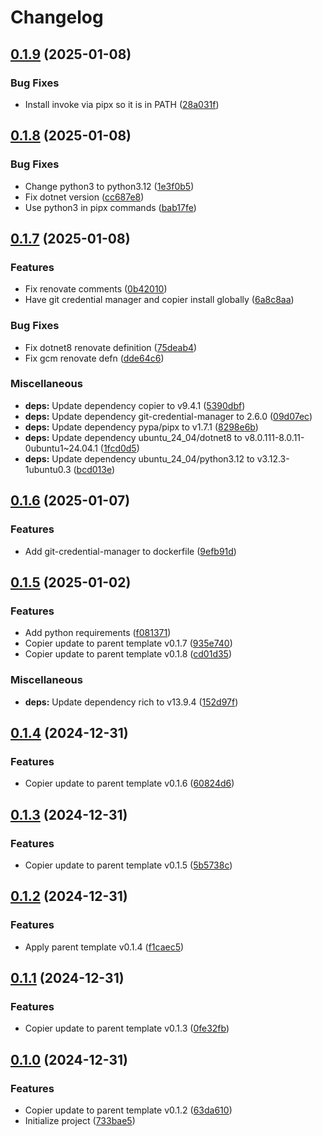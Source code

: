 # Changelog

## [0.1.9](https://github.com/natescherer/postmodern-tools-container/compare/v0.1.8...v0.1.9) (2025-01-08)


### Bug Fixes

* Install invoke via pipx so it is in PATH ([28a031f](https://github.com/natescherer/postmodern-tools-container/commit/28a031f1e3ccbe5d00b7287569ac4ca3ee14be93))

## [0.1.8](https://github.com/natescherer/postmodern-tools-container/compare/v0.1.7...v0.1.8) (2025-01-08)


### Bug Fixes

* Change python3 to python3.12 ([1e3f0b5](https://github.com/natescherer/postmodern-tools-container/commit/1e3f0b559a075ed9571124ac180515cdf84730a2))
* Fix dotnet version ([cc687e8](https://github.com/natescherer/postmodern-tools-container/commit/cc687e85f6562316900e15b6faa0c50954cbc005))
* Use python3 in pipx commands ([bab17fe](https://github.com/natescherer/postmodern-tools-container/commit/bab17fe58a752d677c98c6ddf0f7d9d3e9a16450))

## [0.1.7](https://github.com/natescherer/postmodern-tools-container/compare/v0.1.6...v0.1.7) (2025-01-08)


### Features

* Fix renovate comments ([0b42010](https://github.com/natescherer/postmodern-tools-container/commit/0b42010f574406b17253033d1e3c65098b51ccde))
* Have git credential manager and copier install globally ([6a8c8aa](https://github.com/natescherer/postmodern-tools-container/commit/6a8c8aaa007e7d51223f7f6e4a82065f0607c024))


### Bug Fixes

* Fix dotnet8 renovate definition ([75deab4](https://github.com/natescherer/postmodern-tools-container/commit/75deab48d140603a4cd50938074e8dcdbcff8a24))
* Fix gcm renovate defn ([dde64c6](https://github.com/natescherer/postmodern-tools-container/commit/dde64c638e842895e19ba15cf4f4ca44b585881e))


### Miscellaneous

* **deps:** Update dependency copier to v9.4.1 ([5390dbf](https://github.com/natescherer/postmodern-tools-container/commit/5390dbf6d20a2142c2f672516fa966fd50fec0e6))
* **deps:** Update dependency git-credential-manager to 2.6.0 ([09d07ec](https://github.com/natescherer/postmodern-tools-container/commit/09d07ecc027ed3205b71b415e842f841867d31a9))
* **deps:** Update dependency pypa/pipx to v1.7.1 ([8298e6b](https://github.com/natescherer/postmodern-tools-container/commit/8298e6bd72a42f08e4ce2ad6fb299f43ba9dae43))
* **deps:** Update dependency ubuntu_24_04/dotnet8 to v8.0.111-8.0.11-0ubuntu1~24.04.1 ([1fcd0d5](https://github.com/natescherer/postmodern-tools-container/commit/1fcd0d5188a26af85bee58a9a1f1ddfcdcc54228))
* **deps:** Update dependency ubuntu_24_04/python3.12 to v3.12.3-1ubuntu0.3 ([bcd013e](https://github.com/natescherer/postmodern-tools-container/commit/bcd013e069e61ea8f3036bf050037b6a89ae0781))

## [0.1.6](https://github.com/natescherer/postmodern-tools-container/compare/v0.1.5...v0.1.6) (2025-01-07)


### Features

* Add git-credential-manager to dockerfile ([9efb91d](https://github.com/natescherer/postmodern-tools-container/commit/9efb91d06b807ef89faf0d74e3a211e693700779))

## [0.1.5](https://github.com/natescherer/postmodern-tools-container/compare/v0.1.4...v0.1.5) (2025-01-02)


### Features

* Add python requirements ([f081371](https://github.com/natescherer/postmodern-tools-container/commit/f081371e07852e8b6fa9490e03c91c15f50adf23))
* Copier update to parent template v0.1.7 ([935e740](https://github.com/natescherer/postmodern-tools-container/commit/935e74029f699cb1a9c83aaa1103a7ff3e9e41f7))
* Copier update to parent template v0.1.8 ([cd01d35](https://github.com/natescherer/postmodern-tools-container/commit/cd01d35adfed4ac1a5c1b8869a9cb1c1352c44e6))


### Miscellaneous

* **deps:** Update dependency rich to v13.9.4 ([152d97f](https://github.com/natescherer/postmodern-tools-container/commit/152d97fa3674cfea984feed790f77ff8b84aa5d6))

## [0.1.4](https://github.com/natescherer/postmodern-tools-container/compare/v0.1.3...v0.1.4) (2024-12-31)


### Features

* Copier update to parent template v0.1.6 ([60824d6](https://github.com/natescherer/postmodern-tools-container/commit/60824d6d4ebb3d35d3b5f0917e170fda4f621349))

## [0.1.3](https://github.com/natescherer/postmodern-tools-container/compare/v0.1.2...v0.1.3) (2024-12-31)


### Features

* Copier update to parent template v0.1.5 ([5b5738c](https://github.com/natescherer/postmodern-tools-container/commit/5b5738cfe270d750e313dfe7ef88013bb100c5e4))

## [0.1.2](https://github.com/natescherer/postmodern-tools-container/compare/v0.1.1...v0.1.2) (2024-12-31)


### Features

* Apply parent template v0.1.4 ([f1caec5](https://github.com/natescherer/postmodern-tools-container/commit/f1caec5ae2ffa9a088f05fb71e6b271c9c5ecab4))

## [0.1.1](https://github.com/natescherer/postmodern-tools-container/compare/v0.1.0...v0.1.1) (2024-12-31)


### Features

* Copier update to parent template v0.1.3 ([0fe32fb](https://github.com/natescherer/postmodern-tools-container/commit/0fe32fbe31009cc5ad0cab427b93b00ce5f486cd))

## [0.1.0](https://github.com/natescherer/postmodern-tools-container/compare/v0.0.1...v0.1.0) (2024-12-31)


### Features

* Copier update to parent template v0.1.2 ([63da610](https://github.com/natescherer/postmodern-tools-container/commit/63da6101a5879e3c66400dc796f4c51c83d9a8f1))
* Initialize project ([733bae5](https://github.com/natescherer/postmodern-tools-container/commit/733bae5b01523548617e71d4b6cf15bbe4c0497c))
